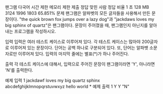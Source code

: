 팬그램 다국어
시간 제한	메모리 제한	제출	정답	맞힌 사람	정답 비율
1 초	128 MB	3124	1996	1803	65.851%
문제
팬그램은 알파벳의 모든 글자들을 사용해서 만든 문장이다. "the quick brown fox jumps over a lazy dog"과 "jackdaws loves my big sphinx of quartz"은 팬그램이다. 문장이 주어졌을 때, 팬그램인지 아닌지를 알아내는 프로그램을 작성하시오.

입력
입력은 여러 테스트 케이스로 이루어져 있다. 각 테스트 케이스는 많아야 200글자로 이루어져 있는 문장이다. 단어는 공백 하나로 구분되어 있다. 또, 단어는 알파벳 소문자로만 이루어져 있다. 입력의 마지막 줄에는 별표(*)가 하나 주어진다.

출력
각 테스트 케이스에 대해서, 입력으로 주어진 문장이 팬그램이라면 'Y', 아니라면 'N'를 출력한다.

예제 입력 1 
jackdawf loves my big quartz sphinx
abcdefghijklmnopqrstuvwxyz
hello world
*
예제 출력 1 
Y
Y
"N"

